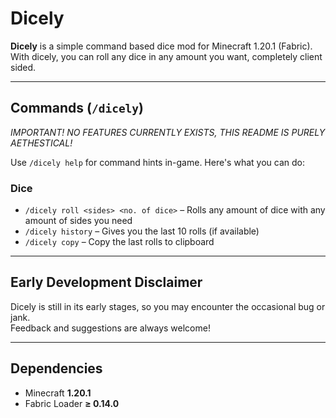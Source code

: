 # Dicely

**Dicely** is a simple command based dice mod for Minecraft 1.20.1 (Fabric).  
With dicely, you can roll any dice in any amount you want, completely client sided. 

---

## Commands (`/dicely`) 

*IMPORTANT! NO FEATURES CURRENTLY EXISTS, THIS README IS PURELY AETHESTICAL!*

Use `/dicely help` for command hints in-game. Here's what you can do:

### Dice 
- `/dicely roll <sides> <no. of dice>` – Rolls any amount of dice with any amount of sides you need
- `/dicely history` – Gives you the last 10 rolls (if available)
- `/dicely copy` – Copy the last rolls to clipboard

---

## Early Development Disclaimer

Dicely is still in its early stages, so you may encounter the occasional bug or jank.  
Feedback and suggestions are always welcome!

---

## Dependencies

- Minecraft **1.20.1**
- Fabric Loader **≥ 0.14.0**
